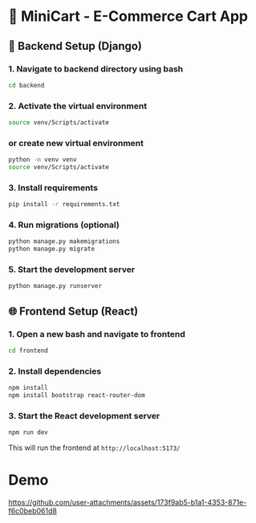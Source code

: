 # 🛒 MiniCart - E-Commerce Cart App
## 🚀 Backend Setup (Django)

### 1. Navigate to backend directory using bash
```bash
cd backend
```
### 2. Activate the virtual environment
```bash
source venv/Scripts/activate
```
### or create new virtual environment
```bash
python -m venv venv
source venv/Scripts/activate
```
### 3. Install requirements
```bash
pip install -r requirements.txt
```
### 4. Run migrations (optional)
```bash
python manage.py makemigrations
python manage.py migrate
```
### 5. Start the development server
```bash
python manage.py runserver
```

## 🌐 Frontend Setup (React)
### 1. Open a new bash and navigate to frontend
```bash
cd frontend
```
### 2. Install dependencies
```bash
npm install
npm install bootstrap react-router-dom
```
### 3. Start the React development server
```bash
npm run dev
```
This will run the frontend at ``http://localhost:5173/``

# Demo

https://github.com/user-attachments/assets/173f9ab5-b1a1-4353-871e-f6c0beb061d8


